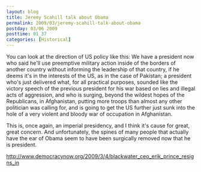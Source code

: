 ```yaml
---
layout: blog
title: Jeremy Scahill talk about Obama
permalink: 2009/03/jeremy-scahill-talk-about-obama
postday: 03/06 2009
posttime: 01_37
categories: [Historical]
---
```


<p>You can look at the direction of US policy like this: We have a president now who said he'll use preemptive military action inside of the borders of another country without informing the leadership of that country, if he deems it's in the interests of the US, as in the case of Pakistan; a president who's just delivered what, for all practical purposes, sounded like the victory speech of the previous president for his war based on lies and illegal acts of aggression, and who is surging, beyond the wildest hopes of the Republicans, in Afghanistan, putting more troops than almost any other politician was calling for, and is going to get the US further just sunk into the hole of a very violent and bloody war of occupation in Afghanistan.</p>
<p>This is, once again, an imperial presidency, and I think it's cause for great, great concern. And unfortunately, the spines of many people that actually have the ear of Obama seem to have been surgically removed now that he is president.</p>
<p><a href="http://www.democracynow.org/2009/3/4/blackwater_ceo_erik_prince_resigns_in" title="http://www.democracynow.org/2009/3/4/blackwater_ceo_erik_prince_resigns_in">http://www.democracynow.org/2009/3/4/blackwater_ceo_erik_prince_resigns_in</a></p>
